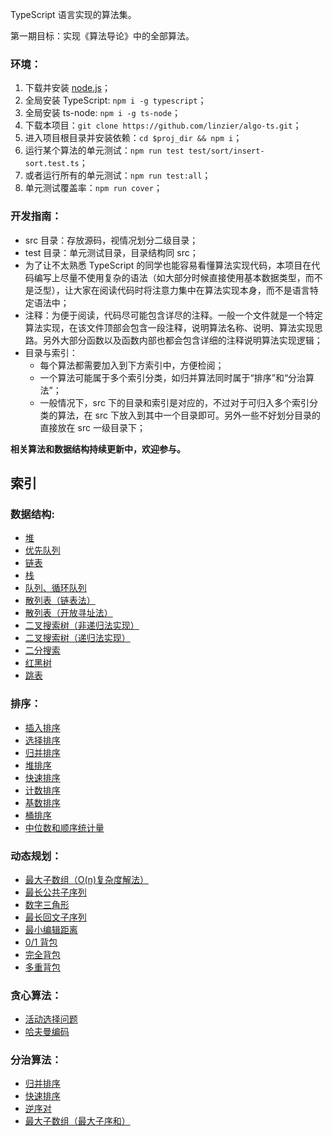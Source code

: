 TypeScript 语言实现的算法集。

第一期目标：实现《算法导论》中的全部算法。

### 环境：
1. 下载并安装 [node.js](https://nodejs.org/en/download/)；
2. 全局安装 TypeScript: `npm i -g typescript`；
3. 全局安装 ts-node: `npm i -g ts-node`；
4. 下载本项目：`git clone https://github.com/linzier/algo-ts.git`；
5. 进入项目根目录并安装依赖：`cd $proj_dir && npm i`；
6. 运行某个算法的单元测试：`npm run test test/sort/insert-sort.test.ts`；
7. 或者运行所有的单元测试：`npm run test:all`；
8. 单元测试覆盖率：`npm run cover`；

### 开发指南：
- src 目录：存放源码，视情况划分二级目录；
- test 目录：单元测试目录，目录结构同 src；
- 为了让不太熟悉 TypeScript 的同学也能容易看懂算法实现代码，本项目在代码编写上尽量不使用复杂的语法（如大部分时候直接使用基本数据类型，而不是泛型），让大家在阅读代码时将注意力集中在算法实现本身，而不是语言特定语法中；
- 注释：为便于阅读，代码尽可能包含详尽的注释。一般一个文件就是一个特定算法实现，在该文件顶部会包含一段注释，说明算法名称、说明、算法实现思路。另外大部分函数以及函数内部也都会包含详细的注释说明算法实现逻辑；
- 目录与索引：
  - 每个算法都需要加入到下方索引中，方便检阅；
  - 一个算法可能属于多个索引分类，如归并算法同时属于“排序”和“分治算法”；
  - 一般情况下，src 下的目录和索引是对应的，不过对于可归入多个索引分类的算法，在 src 下放入到其中一个目录即可。另外一些不好划分目录的直接放在 src 一级目录下；

**相关算法和数据结构持续更新中，欢迎参与。**

索引
------

### 数据结构:
- [堆](./src/data-structure/heap.ts)
- [优先队列](./src/data-structure/priority-queue.ts)
- [链表](./src/data-structure/link.ts)
- [栈](./src/data-structure/stack.ts)
- [队列、循环队列](./src/data-structure/queue.ts)
- [散列表（链表法）](./src/data-structure/hashtable1.ts)
- [散列表（开放寻址法）](./src/data-structure/hashtable2.ts)
- [二叉搜索树（非递归法实现）](./src/data-structure/bin-search-tree.ts)
- [二叉搜索树（递归法实现）](./src/data-structure/bin-search-tree2.ts)
- [二分搜索](./src/data-structure/bin-search.ts)
- [红黑树](./src/data-structure/red-black-tree.ts)
- [跳表](./src/data-structure/skiplist.ts)

### 排序：
- [插入排序](./src/sort/insert-sort.ts)
- [选择排序](./src/sort/select-sort.ts)
- [归并排序](./src/sort/merge-sort.ts)
- [堆排序](./src/sort/heap-sort.ts)
- [快速排序](./src/sort/quick-sort.ts)
- [计数排序](./src/sort/count-sort.ts)
- [基数排序](./src/sort/radix-sort.ts)
- [桶排序](./src/sort/bucket-sort.ts)
- [中位数和顺序统计量](./src/sort/order-statistic.ts)

### 动态规划：
- [最大子数组（O(n)复杂度解法）](./src/dp/maximum-subarray.ts)
- [最长公共子序列](./src/dp/longest-common-subsequence.ts)
- [数字三角形](./src/dp/number-triangle.ts)
- [最长回文子序列](./src/dp/longest-palindrome-subseq.ts)
- [最小编辑距离](./src/dp/min-edit-distance.ts)
- [0/1 背包](./src/dp/0-1-knapsack.ts)
- [完全背包](./src/dp/complete-knapsack.ts)
- [多重背包](./src/dp/multi-knapsack.ts)

### 贪心算法：
- [活动选择问题](./src/greedy/activity-select.ts)
- [哈夫曼编码](./src/greedy/huffman-code.ts)

### 分治算法：
- [归并排序](./src/sort/merge-sort.ts)
- [快速排序](./src/sort/quick-sort.ts)
- [逆序对](./src/divide-and-conquer/inversion-pair.ts)
- [最大子数组（最大子序和）](./src/divide-and-conquer/maximum-subarray.ts)
